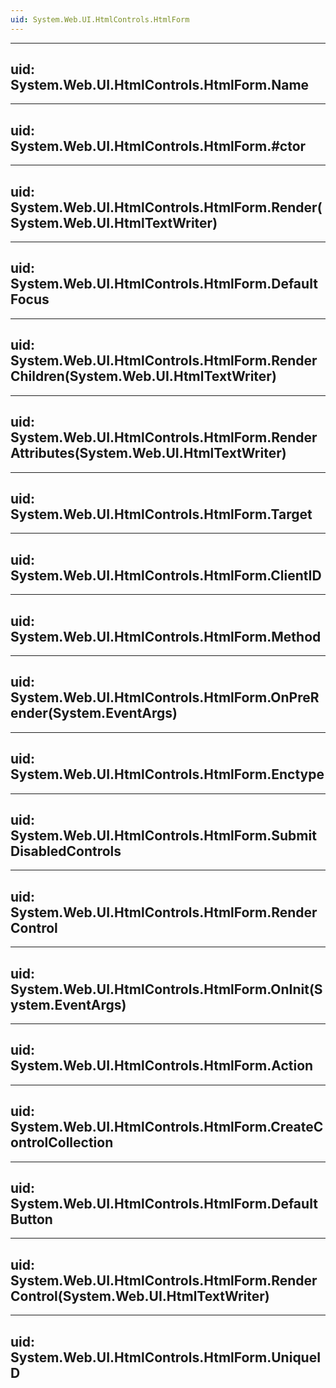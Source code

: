 ```yaml
---
uid: System.Web.UI.HtmlControls.HtmlForm
---
```


---
uid: System.Web.UI.HtmlControls.HtmlForm.Name
---

---
uid: System.Web.UI.HtmlControls.HtmlForm.#ctor
---

---
uid: System.Web.UI.HtmlControls.HtmlForm.Render(System.Web.UI.HtmlTextWriter)
---

---
uid: System.Web.UI.HtmlControls.HtmlForm.DefaultFocus
---

---
uid: System.Web.UI.HtmlControls.HtmlForm.RenderChildren(System.Web.UI.HtmlTextWriter)
---

---
uid: System.Web.UI.HtmlControls.HtmlForm.RenderAttributes(System.Web.UI.HtmlTextWriter)
---

---
uid: System.Web.UI.HtmlControls.HtmlForm.Target
---

---
uid: System.Web.UI.HtmlControls.HtmlForm.ClientID
---

---
uid: System.Web.UI.HtmlControls.HtmlForm.Method
---

---
uid: System.Web.UI.HtmlControls.HtmlForm.OnPreRender(System.EventArgs)
---

---
uid: System.Web.UI.HtmlControls.HtmlForm.Enctype
---

---
uid: System.Web.UI.HtmlControls.HtmlForm.SubmitDisabledControls
---

---
uid: System.Web.UI.HtmlControls.HtmlForm.RenderControl
---

---
uid: System.Web.UI.HtmlControls.HtmlForm.OnInit(System.EventArgs)
---

---
uid: System.Web.UI.HtmlControls.HtmlForm.Action
---

---
uid: System.Web.UI.HtmlControls.HtmlForm.CreateControlCollection
---

---
uid: System.Web.UI.HtmlControls.HtmlForm.DefaultButton
---

---
uid: System.Web.UI.HtmlControls.HtmlForm.RenderControl(System.Web.UI.HtmlTextWriter)
---

---
uid: System.Web.UI.HtmlControls.HtmlForm.UniqueID
---
